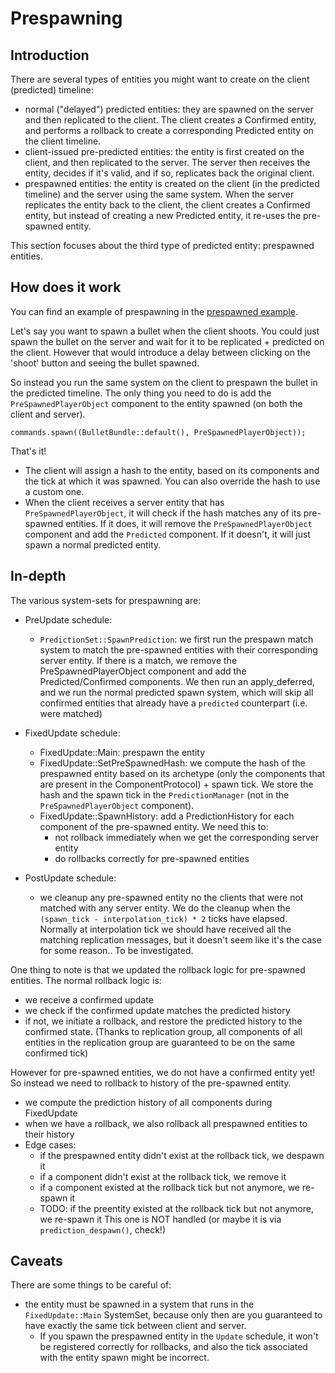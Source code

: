 # Prespawning

## Introduction

There are several types of entities you might want to create on the client (predicted) timeline:
- normal ("delayed") predicted entities: they are spawned on the server and then replicated to the client.
  The client creates a Confirmed entity, and performs a rollback to create a corresponding Predicted entity on the client timeline.
- client-issued pre-predicted entities: the entity is first created on the client, and then replicated to the server.
  The server then receives the entity, decides if it's valid, and if so, replicates back the original client.
- prespawned entities: the entity is created on the client (in the predicted timeline) and the server using the same system. 
  When the server replicates the entity back to the client, the client creates a Confirmed entity, but instead of 
  creating a new Predicted entity, it re-uses the pre-spawned entity.

This section focuses about the third type of predicted entity: prespawned entities.

## How does it work

You can find an example of prespawning in the [prespawned example](https://github.com/cBournhonesque/lightyear/tree/main/examples/bullet_prespawn).

Let's say you want to spawn a bullet when the client shoots.
You could just spawn the bullet on the server and wait for it to be replicated + predicted on the client.
However that would introduce a delay between clicking on the 'shoot' button and seeing the bullet spawned.

So instead you run the same system on the client to prespawn the bullet in the predicted timeline.
The only thing you need to do is add the `PreSpawnedPlayerObject` component to the entity spawned (on both the client and server).

```rust,noplayground
commands.spawn((BulletBundle::default(), PreSpawnedPlayerObject));
```

That's it!
- The client will assign a hash to the entity, based on its components and the tick at which it was spawned.
  You can also override the hash to use a custom one.
- When the client receives a server entity that has `PreSpawnedPlayerObject`, it will check if the hash matches any of its pre-spawned entities.
  If it does, it will remove the `PreSpawnedPlayerObject` component and add the `Predicted` component.
  If it doesn't, it will just spawn a normal predicted entity.


## In-depth

The various system-sets for prespawning are:
- PreUpdate schedule:
  - `PredictionSet::SpawnPrediction`: we first run the prespawn match system to match the pre-spawned entities with their corresponding server entity.
    If there is a match, we remove the PreSpawnedPlayerObject component and add the Predicted/Confirmed components.
    We then run an apply_deferred, and we run the normal predicted spawn system, which will skip all confirmed entities that 
    already have a `predicted` counterpart (i.e. were matched)

- FixedUpdate schedule:
  - FixedUpdate::Main: prespawn the entity
  - FixedUpdate::SetPreSpawnedHash: we compute the hash of the prespawned entity based on its archetype (only the components that are present in the ComponentProtocol) + spawn tick.
     We store the hash and the spawn tick in the `PredictionManager` (not in the `PreSpawnedPlayerObject` component).
  - FixedUpdate::SpawnHistory: add a PredictionHistory for each component of the pre-spawned entity. We need this to:
    - not rollback immediately when we get the corresponding server entity
    - do rollbacks correctly for pre-spawned entities

- PostUpdate schedule:
  - we cleanup any pre-spawned entity no the clients that were not matched with any server entity.
    We do the cleanup when the `(spawn_tick - interpolation_tick) * 2` ticks have elapsed. Normally at interpolation tick we should have 
    received all the matching replication messages, but it doesn't seem like it's the case for some reason.. To be investigated.


One thing to note is that we updated the rollback logic for pre-spawned entities. The normal rollback logic is:
- we receive a confirmed update
- we check if the confirmed update matches the predicted history
- if not, we initiate a rollback, and restore the predicted history to the confirmed state. (Thanks to replication group, all components of all entities
  in the replication group are guaranteed to be on the same confirmed tick)

However for pre-spawned entities, we do not have a confirmed entity yet! So instead we need to rollback to history of the pre-spawned entity.
- we compute the prediction history of all components during FixedUpdate
- when we have a rollback, we also rollback all prespawned entities to their history
- Edge cases:
  - if the prespawned entity didn't exist at the rollback tick, we despawn it
  - if a component didn't exist at the rollback tick, we remove it
  - if a component existed at the rollback tick but not anymore, we re-spawn it
  - TODO: if the preentity existed at the rollback tick but not anymore, we re-spawn it
    This one is NOT handled (or maybe it is via `prediction_despawn()`, check!)


## Caveats

There are some things to be careful of:
- the entity must be spawned in a system that runs in the `FixedUpdate::Main` SystemSet, because only then are you guaranteed 
  to have exactly the same tick between client and server.
  - If you spawn the prespawned entity in the `Update` schedule, it won't be registered correctly for rollbacks, and also the tick associated
    with the entity spawn might be incorrect.
  
